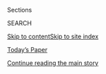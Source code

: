 <div id="app">

<div>

<div class="NYTAppHideMasthead css-zz1s19 e1suatyy0">

<div class="section css-ui9rw0 e1suatyy2">

<div class="css-11hrj97 er09x8g0">

<div class="css-6n7j50">

</div>

<span class="css-1dv1kvn">Sections</span>

<div class="css-10488qs">

<span class="css-1dv1kvn">SEARCH</span>

</div>

[Skip to content](#site-content)[Skip to site
index](#site-index)

</div>

<div class="css-10698na e1huz5gh0">

</div>

</div>

<div id="masthead-bar-one" class="section hasLinks css-15hmgas e1csuq9d3">

<div class="css-uqyvli e1csuq9d0">

</div>

<div class="css-1uqjmks e1csuq9d1">

</div>

<div class="css-9e9ivx">

[](https://myaccount.nytimes.com/auth/login?response_type=cookie&client_id=vi)

</div>

<div class="css-1bvtpon e1csuq9d2">

[Today’s Paper](https://www.nytimes.com/section/todayspaper)

</div>

</div>

</div>

</div>

<div data-aria-hidden="false">

<div id="site-content" data-role="main">

<div id="top-wrapper" class="css-15p45cc eaca97t0" type="top">

<div id="top-slug" class="css-19x0jxb eaca97t1" hidden="">

Advertisement

</div>

[Continue reading the main
story](#after-top)

<div class="ad top-wrapper" style="text-align:center;height:100%;display:block;min-height:90px">

<div id="top" class="place-ad" data-position="top" data-size-key="top">

</div>

</div>

<div id="after-top">

</div>

</div>

<div id="collection-opinion-culture" class="section css-15h4p1b e9abtgs0">

<div class="css-1j21atc e1svk9qx1">

<div class="css-fmiefx e1svk9qx2">

<div class="css-1hk7r2m eu54l5x0">

<div id="sponsor-wrapper" class="css-7a1pgi eaca97t0" type="sponsor" hidden="">

<div id="sponsor-slug" class="css-1l4mleb eaca97t1" hidden="">

Supported by

</div>

[Continue reading the main
story](#after-sponsor)

<div id="sponsor" class="ad sponsor-wrapper" style="text-align:left;height:100%;display:block">

</div>

<div id="after-sponsor">

</div>

</div>

</div>

### <span class="css-1032l74 ezz4tcd1">[Opinion](/section/opinion)</span>

</div>

<div class="css-nfcc9b e1svk9qx3">

<div class="css-vl9dhg e1svk9qx5">

<div class="css-1nrhkj6 e1svk9qx6">

# Culture

<div class="follow-button-placeholder" data-collection-id="">

</div>

</div>

## <span>High, low and in between.</span>

</div>

</div>

## <span>High, low and in between.</span>

</div>

<div class="css-185go5a e1o5byef0">

<div class="css-15cbhtu">

  - [Latest](#stream-panel)
  - <span class="css-6n7j50">Search</span>
    <div class="control">
    <div class="label-container css-1dv1kvn">
    Search
    </div>
    <div class="css-wm4t3d">
    **<span id="clear-search-input" class="css-1dv1kvn">Clear this text
    input</span>
    </div>
    </div>
    <span class="css-1iovbfw"></span>

<div id="stream-panel" class="section css-8msx5b e1jz0cab1">

<div class="css-13mho3u">

1.  
    
    <div class="css-1cp3ece">
    
    <div class="css-1l4spti">
    
    [](/2020/07/23/opinion/passport-coronavirus-travel.html)
    
    <div class="css-79elbk">
    
    ![](https://static01.nyt.com/images/2020/07/23/opinion/23higgins/23higgins-thumbWide.jpg?quality=75&auto=webp&disable=upscale)
    
    </div>
    
    ## Where an American Passport Doesn’t Work: The World, and Irish Pubs
    
    Will the coronavirus finally show Americans how much privilege
    they’ve enjoyed?
    
    <div class="css-1nqbnmb ea5icrr0">
    
    By <span class="css-1n7hynb">Maeve
    Higgins</span>
    
    </div>
    
    </div>
    
    <div class="css-1lc2l26 e1xfvim33">
    
    </div>
    
    </div>

2.  
    
    <div class="css-1cp3ece">
    
    <div class="css-1l4spti">
    
    [](/2020/07/23/sunday-review/reopening-schools-coronavirus.html)
    
    <div class="css-79elbk">
    
    ![](https://static01.nyt.com/images/2020/07/26/opinion/sunday/26darville-print/26darville-print-thumbWide.jpg?quality=75&auto=webp&disable=upscale)
    
    </div>
    
    ### <span class="css-m70j1g">news analysis</span>
    
    ## Reopening Schools Is Way Harder Than It Should Be
    
    So is leaving them closed. Now what do we do?
    
    <div class="css-1nqbnmb ea5icrr0">
    
    By <span class="css-1n7hynb">Sarah
    Darville</span>
    
    </div>
    
    </div>
    
    <div class="css-1lc2l26 e1xfvim33">
    
    </div>
    
    </div>

3.  
    
    <div class="css-1cp3ece">
    
    <div class="css-1l4spti">
    
    [](/2020/07/20/arts/disabilities-architecture-design.html)
    
    <div class="css-79elbk">
    
    ![](https://static01.nyt.com/images/2020/07/26/multimedia/24ADA-Design-02/24ADA-Design-02-thumbWide.jpg?quality=75&auto=webp&disable=upscale)
    
    </div>
    
    ### <span class="css-m70j1g">critic’s notebook</span>
    
    ## Building Accessibility Into America, Literally
    
    Thirty years on, the Americans With Disabilities Act has reshaped
    the way designers and the public have come to think about equity,
    civil rights and American architecture. But it’s only a start.
    
    <div class="css-1nqbnmb ea5icrr0">
    
    By <span class="css-1n7hynb">Michael
    Kimmelman</span>
    
    </div>
    
    </div>
    
    <div class="css-1lc2l26 e1xfvim33">
    
    </div>
    
    </div>

4.  
    
    <div class="css-1cp3ece">
    
    <div class="css-1l4spti">
    
    [](/2020/07/17/opinion/sunday/black-film-movies-racism.html)
    
    <div class="css-79elbk">
    
    ![](https://static01.nyt.com/images/2020/07/17/opinion/17Gates2/17Gates2-thumbWide.jpg?quality=75&auto=webp&disable=upscale)
    
    </div>
    
    ## The Problem With ‘Anti-Racist’ Movie Lists
    
    Black films should be valued for more than what they can teach white
    viewers about race.
    
    <div class="css-1nqbnmb ea5icrr0">
    
    By <span class="css-1n7hynb">Racquel
    Gates</span>
    
    </div>
    
    </div>
    
    <div class="css-1lc2l26 e1xfvim33">
    
    </div>
    
    </div>

5.  
    
    <div class="css-1cp3ece">
    
    <div class="css-1l4spti">
    
    [](/2020/07/16/opinion/culture/mashrou-leila-fan-suicide.html)
    
    <div class="css-79elbk">
    
    ![](https://static01.nyt.com/images/2020/07/16/opinion/16Papazian2/16Papazian2-thumbWide.jpg?quality=75&auto=webp&disable=upscale)
    
    </div>
    
    ## She Waved a Rainbow Flag at Our Cairo Show. Tragedy Followed.
    
    That Sarah Hegazi felt safe enough to honor our music with her
    bravery is thrilling; that such a simple act forever altered and
    then ended her life brings me great sorrow.
    
    <div class="css-1nqbnmb ea5icrr0">
    
    By <span class="css-1n7hynb">Haig
    Papazian</span>
    
    </div>
    
    </div>
    
    <div class="css-1lc2l26 e1xfvim33">
    
    </div>
    
    </div>

6.  
    
    <div class="css-1cp3ece">
    
    <div class="css-1l4spti">
    
    [](/2020/07/12/opinion/letter-writing-coronavirus.html)
    
    <div class="css-79elbk">
    
    ![](https://static01.nyt.com/images/2020/07/12/opinion/12salama2/12salama2-thumbWide.png?quality=75&auto=webp&disable=upscale)
    
    </div>
    
    ## You Should Start Writing Letters
    
    Zoom calls and texts are emotionally draining, but exchanging
    handwritten notes can be sublime.
    
    <div class="css-1nqbnmb ea5icrr0">
    
    By <span class="css-1n7hynb">Jordan
    Salama</span>
    
    </div>
    
    </div>
    
    <div class="css-1lc2l26 e1xfvim33">
    
    </div>
    
    </div>

7.  
    
    <div class="css-1cp3ece">
    
    <div class="css-1l4spti">
    
    [](/2020/07/10/opinion/culture/coronavirus-testing-eggers.html)
    
    <div class="css-79elbk">
    
    ![](https://static01.nyt.com/images/2020/07/10/opinion/10eggers/10eggers-thumbWide.jpg?quality=75&auto=webp&disable=upscale)
    
    </div>
    
    ## Testing, Testing
    
    You want a coronavirus test? How about next month?
    
    <div class="css-1nqbnmb ea5icrr0">
    
    By <span class="css-1n7hynb">Dave
    Eggers</span>
    
    </div>
    
    </div>
    
    <div class="css-1lc2l26 e1xfvim33">
    
    </div>
    
    </div>

8.  
    
    <div class="css-1cp3ece">
    
    <div class="css-1l4spti">
    
    [](/2020/07/08/opinion/culture/NFL-black-anthem-kaepernick-trump.html)
    
    <div class="css-79elbk">
    
    ![](https://static01.nyt.com/images/2020/07/08/opinion/08Stallworth3/08Stallworth3-thumbWide.jpg?quality=75&auto=webp&disable=upscale)
    
    </div>
    
    ## I Played in the N.F.L. It Needs Way More Than a Black Anthem.
    
    If the league wants to show its commitment to its players, it should
    hire and promote more Black coaches and executives.
    
    <div class="css-1nqbnmb ea5icrr0">
    
    By <span class="css-1n7hynb">Donté
    Stallworth</span>
    
    </div>
    
    </div>
    
    <div class="css-1lc2l26 e1xfvim33">
    
    </div>
    
    </div>

9.  
    
    <div class="css-1cp3ece">
    
    <div class="css-1l4spti">
    
    [](/2020/07/06/opinion/thomas-jefferson-memorial-truscott.html)
    
    <div class="css-79elbk">
    
    ![](https://static01.nyt.com/images/2020/07/06/opinion/06truscott/06truscott-thumbWide.jpg?quality=75&auto=webp&disable=upscale)
    
    </div>
    
    ## I’m a Direct Descendant of Thomas Jefferson. Take Down His Memorial.
    
    Monticello is shrine enough for a man who wrote that “all men are
    created equal” and yet never did much to make those words come true.
    
    <div class="css-1nqbnmb ea5icrr0">
    
    By <span class="css-1n7hynb">Lucian K. Truscott
    IV</span>
    
    </div>
    
    </div>
    
    <div class="css-1lc2l26 e1xfvim33">
    
    </div>
    
    </div>

10. 
    
    <div class="css-1cp3ece">
    
    <div class="css-1l4spti">
    
    [](/2020/07/05/opinion/coronavirus-chase-rice-country-music.html)
    
    <div class="css-79elbk">
    
    ![](https://static01.nyt.com/images/2020/07/06/opinion/06renkl1/06renkl1-thumbWide.jpg?quality=75&auto=webp&disable=upscale)
    
    </div>
    
    ## How to Keep Music (and One Another) Alive
    
    If we want to experience concerts again, we need to support the
    artists we love until the pandemic passes. Here’s how.
    
    <div class="css-1nqbnmb ea5icrr0">
    
    By <span class="css-1n7hynb">Margaret Renkl</span>
    
    </div>
    
    </div>
    
    <div class="css-1lc2l26 e1xfvim33">
    
    </div>
    
    </div>

<div class="css-13mho3u">

<div class="css-1t62hi8">

<div class="css-1stvaey">

Show
More

<div>

<div style="border:0;clip:rect(0 0 0 0);height:1px;margin:-1px;overflow:hidden;white-space:nowrap;padding:0;width:1px;position:absolute" data-role="log" data-aria-live="assertive">

</div>

<div style="border:0;clip:rect(0 0 0 0);height:1px;margin:-1px;overflow:hidden;white-space:nowrap;padding:0;width:1px;position:absolute" data-role="log" data-aria-live="assertive">

</div>

<div style="border:0;clip:rect(0 0 0 0);height:1px;margin:-1px;overflow:hidden;white-space:nowrap;padding:0;width:1px;position:absolute" data-role="log" data-aria-live="polite">

</div>

<div style="border:0;clip:rect(0 0 0 0);height:1px;margin:-1px;overflow:hidden;white-space:nowrap;padding:0;width:1px;position:absolute" data-role="log" data-aria-live="polite">

</div>

</div>

</div>

</div>

</div>

</div>

<div class="css-g6hk37 supplemental">

<div id="mid1-wrapper" class="css-10wkyv7 eaca97t0" type="lede">

<div id="mid1-slug" class="css-1tag3rd eaca97t1">

Advertisement

</div>

[Continue reading the main
story](#after-mid1)

<div id="mid1" class="ad mid1-wrapper" style="text-align:center;height:100%;display:block;min-height:250px">

</div>

<div id="after-mid1">

</div>

</div>

<div id="mktg-wrapper" class="css-oxle51 eaca97t0" type="mktg">

<div id="mktg-slug" class="css-1tag3rd eaca97t1">

Advertisement

</div>

[Continue reading the main
story](#after-mktg)

<div id="mktg" class="ad mktg-wrapper" style="text-align:center;height:100%;display:block">

</div>

<div id="after-mktg">

</div>

</div>

</div>

</div>

</div>

</div>

</div>

</div>

## Site Index

<div>

</div>

## Site Information Navigation

  - [© <span>2020</span> <span>The New York Times
    Company</span>](https://help.nytimes.com/hc/en-us/articles/115014792127-Copyright-notice)

<!-- end list -->

  - [NYTCo](https://www.nytco.com/)
  - [Contact
    Us](https://help.nytimes.com/hc/en-us/articles/115015385887-Contact-Us)
  - [Work with us](https://www.nytco.com/careers/)
  - [Advertise](https://nytmediakit.com/)
  - [T Brand Studio](http://www.tbrandstudio.com/)
  - [Your Ad
    Choices](https://www.nytimes.com/privacy/cookie-policy#how-do-i-manage-trackers)
  - [Privacy](https://www.nytimes.com/privacy)
  - [Terms of
    Service](https://help.nytimes.com/hc/en-us/articles/115014893428-Terms-of-service)
  - [Terms of
    Sale](https://help.nytimes.com/hc/en-us/articles/115014893968-Terms-of-sale)
  - [Site
    Map](https://spiderbites.nytimes.com)
  - [Help](https://help.nytimes.com/hc/en-us)
  - [Subscriptions](https://www.nytimes.com/subscription?campaignId=37WXW)

</div>

</div>
